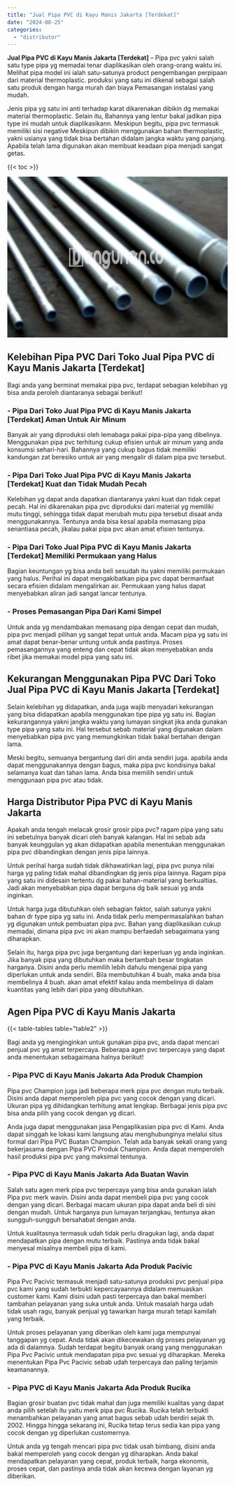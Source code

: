 ```yaml
---
title: "Jual Pipa PVC di Kayu Manis Jakarta [Terdekat]"
date: "2024-08-25"
categories: 
  - "distributor"
---
```


**Jual Pipa PVC di Kayu Manis Jakarta \[Terdekat\]** – Pipa pvc yakni salah satu type pipa yg memadai tenar diaplikasikan oleh orang-orang waktu ini. Melihat pipa model ini ialah satu-satunya product pengembangan perpipaan dari material thermoplastic. produksi yang satu ini dikenal sebagai salah satu produk dengan harga murah dan biaya Pemasangan instalasi yang mudah.

Jenis pipa yg satu ini anti terhadap karat dikarenakan dibikin dg memakai material thermoplastic. Selain itu, Bahannya yang lentur bakal jadikan pipa type ini mudah untuk diaplikasikann. Meskipun begitu, pipa pvc termasuk memiliki sisi negative Meskipun dibikin menggunakan bahan thermoplastic, yakni usianya yang tidak bisa bertahan didalam jangka waktu yang panjang. Apabila telah lama digunakan akan membuat keadaan pipa menjadi sangat getas.

{{< toc >}}

![Jual Pipa PVC di Kayu Manis Jakarta [Terdekat]](/images/jaul-pipa-pvc-21.png)

## Kelebihan Pipa PVC Dari Toko Jual Pipa PVC di Kayu Manis Jakarta \[Terdekat\]

Bagi anda yang berminat memakai pipa pvc, terdapat sebagian kelebihan yg bisa anda peroleh diantaranya sebagai berikut!

### \- Pipa Dari Toko Jual Pipa PVC di Kayu Manis Jakarta \[Terdekat\] Aman Untuk Air Minum

Banyak air yang diproduksi oleh lemabaga pakai pipa-pipa yang dibelinya. Menggunakan pipa pvc terhitung cukup efisien untuk air minum yang anda konsumsi sehari-hari. Bahannya yang cukup bagus tidak memiliki kandungan zat beresiko untuk air yang mengalir di dalam pipa pvc tersebut.

### \- Pipa Dari Toko Jual Pipa PVC di Kayu Manis Jakarta \[Terdekat\] Kuat dan Tidak Mudah Pecah

Kelebihan yg dapat anda dapatkan diantaranya yakni kuat dan tidak cepat pecah. Hal ini dikarenakan pipa pvc diproduksi dari material yg memiliki mutu tinggi, sehingga tidak dapat merubah mutu pipa tersebut disaat anda menggunakannya. Tentunya anda bisa kesal apabila memasang pipa senantiasa pecah, jikalau pakai pipa pvc akan amat efisien tentunya.

### \- Pipa Dari Toko Jual Pipa PVC di Kayu Manis Jakarta \[Terdekat\] Memiliki Permukaan yang Halus

Bagian keuntungan yg bisa anda beli sesudah itu yakni memiliki permukaan yang halus. Perihal ini dapat mengakibatkan pipa pvc dapat bermanfaat secara efisien didalam mengalirkan air. Permukaan yang halus dapat menyebabkan aliran jadi sangat lancar tentunya.

### \- Proses Pemasangan Pipa Dari Kami Simpel

Untuk anda yg mendambakan memasang pipa dengan cepat dan mudah, pipa pvc menjadi pilihan yg sangat tepat untuk anda. Macam pipa yg satu ini amat dapat benar-benar untung untuk anda pastinya. Proses pemasangannya yang enteng dan cepat tidak akan menyebabkan anda ribet jika memakai model pipa yang satu ini.

## Kekurangan Menggunakan Pipa PVC Dari Toko Jual Pipa PVC di Kayu Manis Jakarta \[Terdekat\]

Selain kelebihan yg didapatkan, anda juga wajib menyadari kekurangan yang bisa didapatkan apabila menggunakan tipe pipa yg satu ini. Bagian kekurangannya yakni jangka waktu yang lumayan singkat jika anda gunakan type pipa yang satu ini. Hal tersebut sebab material yang digunakan dalam menyebabkan pipa pvc yang memungkinkan tidak bakal bertahan dengan lama.

Meski begitu, semuanya bergantung dari diri anda sendiri juga. apabila anda dapat menggunakannya dengan bagus, maka pipa pvc kondisinya bakal selamanya kuat dan tahan lama. Anda bisa memilih sendiri untuk menggunaan pipa pvc atau tidak.

## Harga Distributor Pipa PVC di Kayu Manis Jakarta

Apakah anda tengah melacak grosir grosir pipa pvc? ragam pipa yang satu ini sebetulnya banyak dicari oleh banyak kalangan. Hal ini sebab ada banyak keunggulan yg akan didapatkan apabila menentukan menggunakan pipa pvc dibandingkan dengan jenis pipa lainnya.

Untuk perihal harga sudah tidak dikhawatirkan lagi, pipa pvc punya nilai harga yg paling tidak mahal dibandingkan dg jenis pipa lainnya. Ragam pipa yang satu ini didesain tertentu dg pakai bahan-material yang berkualtias. Jadi akan menyebabkan pipa dapat berguna dg baik sesuai yg anda inginkan.

Untuk harga juga dibutuhkan oleh sebagian faktor, salah satunya yakni bahan dr type pipa yg satu ini. Anda tidak perlu mempermasalahkan bahan yg digunakan untuk pembuatan pipa pvc. Bahan yang diaplikasikan cukup memadai, dimana pipa pvc ini akan mampu berfaedah sebagaimana yang diharapkan.

Selain itu, harga pipa pvc juga bergantung dari keperluan yg anda inginkan. Jika banyak pipa yang dibutuhkan maka bertambah besar tingkatan harganya. Disini anda perlu memilih lebih dahulu mengenai pipa yang diperlukan untuk anda sendiri. Bila membutuhkan 4 buah, maka anda bisa membelinya 4 buah. akan amat efektif kalau anda membelinya di dalam kuantitas yang lebih dari pipa yang dibutuhkan.

## Agen Pipa PVC di Kayu Manis Jakarta

{{< table-tables table="table2" >}}

Bagi anda yg menginginkan untuk gunakan pipa pvc, anda dapat mencari penjual pvc yg amat terpercaya. Beberapa agen pvc terpercaya yang dapat anda menentukan sebagaimana halnya berikut!

### \- Pipa PVC di Kayu Manis Jakarta Ada Produk Champion

Pipa pvc Champion juga jadi beberapa merk pipa pvc dengan mutu terbaik. Disini anda dapat memperoleh pipa pvc yang cocok dengan yang dicari. Ukuran pipa yg dihidangkan terhitung amat lengkap. Berbagai jenis pipa pvc bisa anda pilih yang cocok dengan yg dicari.

Anda juga dapat menggunakan jasa Pengaplikasian pipa pvc di Kami. Anda dapat singgah ke lokasi kami langsung atau menghubunginya melalui situs formal dari Pipa PVC Buatan Champion. Telah ada banyak sekali orang yang bekerjasama dengan Pipa PVC Produk Champion. Anda dapat memperoleh hasil produksi pipa pvc yang maksimal tentunya.

### \- Pipa PVC di Kayu Manis Jakarta Ada Buatan Wavin

Salah satu agen merk pipa pvc terpercaya yang bisa anda gunakan ialah Pipa pvc merk wavin. Disini anda dapat membeli pipa pvc yang cocok dengan yang dicari. Berbagai macam ukuran pipa dapat anda beli di sini dengan mudah. Untuk harganya pun lumayan terjangkau, tentunya akan sungguh-sungguh bersahabat dengan anda.

Untuk kualitasnya termasuk udah tidak perlu diragukan lagi, anda dapat mendapatkan pipa dengan mutu terbaik. Pastinya anda tidak bakal menyesal misalnya membeli pipa di kami.

### \- Pipa PVC di Kayu Manis Jakarta Ada Produk Pacivic

Pipa Pvc Pacivic termasuk menjadi satu-satunya produksi pvc penjual pipa pvc kami yang sudah terbukti kepercayaannya didalam memuaskan customer kami. Kami disini udah pasti terpercaya dan bakal memberi tambahan pelayanan yang suka untuk anda. Untuk masalah harga udah tidak usah ragu, banyak penjual yg tawarkan harga murah tetapi kamilah yang terbaik.

Untuk proses pelayanan yang diberikan oleh kami juga mempunyai tanggapan yg cepat. Anda tidak akan dikecewakan dg proses pelayanan yg ada di dalamnya. Sudah terdapat begitu banyak orang yang menggunakan Pipa Pvc Pacivic untuk mendapatan pipa pvc sesuai yg diharapkan. Mereka menentukan Pipa Pvc Pacivic sebab udah terpercaya dan paling terjamin keamanannya.

### \- Pipa PVC di Kayu Manis Jakarta Ada Produk Rucika

Bagian grosir buatan pvc tidak mahal dan juga memiliki kualitas yang dapat anda pilih setelah itu yaitu merk pipa pvc Rucika. Rucika telah terbukti menambahkan pelayanan yang amat bagus sebab udah berdiri sejak th. 2002. Hingga hingga sekarang ini, Rucika tetap terus sedia kan pipa yang cocok dengan yg diperlukan customernya.

Untuk anda yg tengah mencari pipa pvc tidak usah bimbang, disini anda bakal memperoleh yang cocok dengan yg diharapkan. Anda bakal mendapatkan pelayanan yang cepat, produk terbaik, harga ekonomis, proses cepat, dan pastinya anda tidak akan kecewa dengan layanan yg diberikan.
